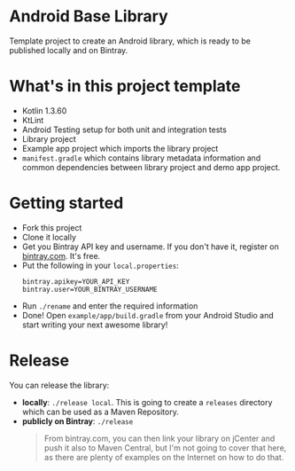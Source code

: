 # Android Base Library
Template project to create an Android library, which is ready to be published locally and on Bintray.

# What's in this project template
- Kotlin 1.3.60
- KtLint
- Android Testing setup for both unit and integration tests
- Library project
- Example app project which imports the library project
- `manifest.gradle` which contains library metadata information and common dependencies between library project and demo app project.

# Getting started
* Fork this project
* Clone it locally
* Get you Bintray API key and username. If you don't have it, register on [bintray.com](https://bintray.com). It's free.
* Put the following in your `local.properties`:
  ```
  bintray.apikey=YOUR_API_KEY
  bintray.user=YOUR_BINTRAY_USERNAME
  ```
* Run `./rename` and enter the required information
* Done! Open `example/app/build.gradle` from your Android Studio and start writing your next awesome library!

# Release
You can release the library:
- **locally**: `./release local`. This is going to create a `releases` directory which can be used as a Maven Repository.
- **publicly on Bintray**: `./release`
    > From bintray.com, you can then link your library on jCenter and push it also to Maven Central, but I'm not going to cover that here, as there are plenty of examples on the Internet on how to do that.
